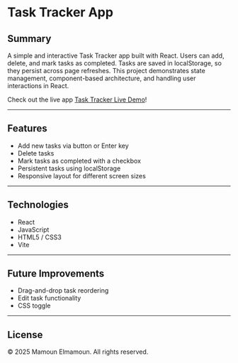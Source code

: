 # Task Tracker App

## Summary

A simple and interactive Task Tracker app built with React. Users can add, delete, and mark tasks as completed. Tasks are saved in localStorage, so they persist across page refreshes. This project demonstrates state management, component-based architecture, and handling user interactions in React.

Check out the live app [Task Tracker Live Demo](https://task-tracker-mamoun.netlify.app)!

---

## Features

- Add new tasks via button or Enter key
- Delete tasks
- Mark tasks as completed with a checkbox
- Persistent tasks using localStorage
- Responsive layout for different screen sizes

---

## Technologies

- React
- JavaScript
- HTML5 / CSS3
- Vite

---

## Future Improvements

- Drag-and-drop task reordering
- Edit task functionality
- CSS toggle

---

## License

© 2025 Mamoun Elmamoun. All rights reserved.
